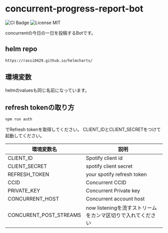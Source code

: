 # concurrent-progress-report-bot

![CI Badge](https://github.com/rassi0429/spotify4concurrent/actions/workflows/docker-build-release.yaml/badge.svg)
![License MIT](https://img.shields.io/github/license/rassi0429/spotify4concurrent)

concurrentの今日の一日を投稿するBotです。

## helm repo

`https://rassi0429.github.io/helmcharts/`

## 環境変数

helmのvaluesも同じ名前になっています。

## refresh tokenの取り方

```bash
npm run auth
```
でRefresh tokenを取得してください。
CLIENT_IDとCLIENT_SECRETをつけて起動してください。

| 環境変数名                  | 説明                                   |
|------------------------|--------------------------------------|
| CLIENT_ID              | Spotify client id                    |
| CLIENT_SECRET          | spotify client secret                |
| REFRESH_TOKEN          | your spotify refresh token           |
| CCID                   | Concurrent CCID                      |
| PRIVATE_KEY            | Concurrent Private key               |
| CONCURRENT_HOST        | Concurrent account host              |
| CONCURENT_POST_STREAMS | now listeningを流すストリームをカンマ区切りで入れてください |
